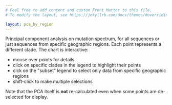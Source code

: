 ```yaml
---
# Feel free to add content and custom Front Matter to this file.
# To modify the layout, see https://jekyllrb.com/docs/themes/#overriding-theme-defaults

layout: pca_by_region
---
```


Principal component analysis on mutation spectrum, for all sequences or just sequences from specific geographic regions.
Each point represents a different clade.
The chart is interactive:

  - mouse over points for details
  - click on specific clades in the legend to highlight their points
  - clck on the "subset" legend to select only data from specific geographic regions
  - shift-click to make multiple selections

Note that the PCA itself is **not** re-calculated even when some points are de-selected for display.
